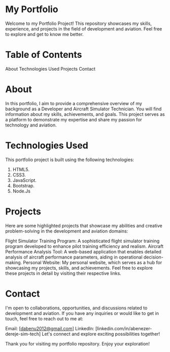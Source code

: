 # My Portfolio

Welcome to my Portfolio Project! This repository showcases my skills, experience, and projects in the field of development and aviation. Feel free to explore and get to know me better.


# Table of Contents

About
Technologies Used
Projects
Contact

# About

In this portfolio, I aim to provide a comprehensive overview of my background as a Developer and Aircraft Simulator Technician. You will find information about my skills, achievements, and goals. This project serves as a platform to demonstrate my expertise and share my passion for technology and aviation.

# Technologies Used

This portfolio project is built using the following technologies:
1. HTML5.
2. CSS3.
3. JavaScript.
4. Bootstrap.
5. Node.Js

# Projects

Here are some highlighted projects that showcase my abilities and creative problem-solving in the development and aviation domains:

Flight Simulator Training Program: A sophisticated flight simulator training program developed to enhance pilot training efficiency and realism.
Aircraft Performance Analysis Tool: A web-based application that enables detailed analysis of aircraft performance parameters, aiding in operational decision-making.
Personal Website: My personal website, which serves as a hub for showcasing my projects, skills, and achievements.
Feel free to explore these projects in detail by visiting their respective links.

# Contact

I'm open to collaborations, opportunities, and discussions related to development and aviation. If you have any inquiries or would like to get in touch, feel free to reach out to me at:

Email: [dabenu2012@gmail.com]
LinkedIn: [linkedin.com/in/abenezer-dereje-sim-tech]
Let's connect and explore exciting possibilities together!

Thank you for visiting my portfolio repository. Enjoy your exploration!


